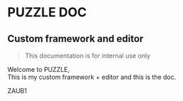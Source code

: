 # PUZZLE DOC
## Custom framework and editor

> This documentation is for internal use only

Welcome to PUZZLE,<br/>
This is my custom framework + editor and this is the doc.

ZAUB1